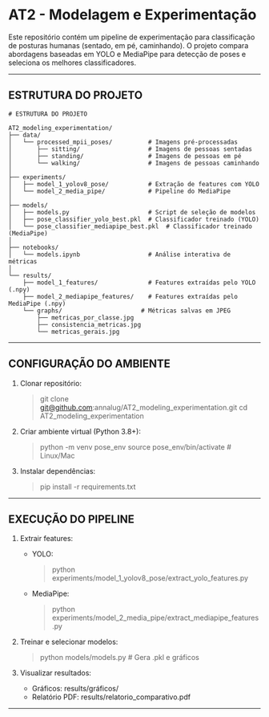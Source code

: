 AT2 - Modelagem e Experimentação
================================

Este repositório contém um pipeline de experimentação para classificação de posturas humanas (sentado, em pé, caminhando). O projeto compara abordagens baseadas em YOLO e MediaPipe para detecção de poses e seleciona os melhores classificadores.

--------------------------------

ESTRUTURA DO PROJETO
--------------------
```
# ESTRUTURA DO PROJETO

AT2_modeling_experimentation/
├── data/
│   └── processed_mpii_poses/          # Imagens pré-processadas
│       ├── sitting/                   # Imagens de pessoas sentadas
│       ├── standing/                  # Imagens de pessoas em pé
│       └── walking/                   # Imagens de pessoas caminhando
│
├── experiments/
│   ├── model_1_yolov8_pose/           # Extração de features com YOLO
│   └── model_2_media_pipe/            # Pipeline do MediaPipe
│
├── models/
│   ├── models.py                      # Script de seleção de modelos
│   ├── pose_classifier_yolo_best.pkl  # Classificador treinado (YOLO)
│   └── pose_classifier_mediapipe_best.pkl  # Classificador treinado (MediaPipe)
│
├── notebooks/
│   └── models.ipynb                   # Análise interativa de métricas
│
└── results/
    ├── model_1_features/              # Features extraídas pelo YOLO (.npy)
    ├── model_2_mediapipe_features/    # Features extraídas pelo MediaPipe (.npy)
    └── graphs/                      # Métricas salvas em JPEG
        ├── metricas_por_classe.jpg
        ├── consistencia_metricas.jpg
        └── metricas_gerais.jpg
```
--------------------------------

CONFIGURAÇÃO DO AMBIENTE
------------------------

1. Clonar repositório:
   > git clone git@github.com:annalug/AT2_modeling_experimentation.git
   > cd AT2_modeling_experimentation

2. Criar ambiente virtual (Python 3.8+):
   > python -m venv pose_env
   > source pose_env/bin/activate  # Linux/Mac

3. Instalar dependências:
   > pip install -r requirements.txt

--------------------------------

EXECUÇÃO DO PIPELINE
--------------------

1. Extrair features:
   - YOLO:
     > python experiments/model_1_yolov8_pose/extract_yolo_features.py
   - MediaPipe:
     > python experiments/model_2_media_pipe/extract_mediapipe_features.py

2. Treinar e selecionar modelos:
   > python models/models.py  # Gera .pkl e gráficos

3. Visualizar resultados:
   - Gráficos: results/gráficos/
   - Relatório PDF: results/relatorio_comparativo.pdf

--------------------------------

